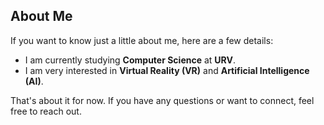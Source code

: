 ## About Me

If you want to know just a little about me, here are a few details:

- I am currently studying **Computer Science** at **URV**.
- I am very interested in **Virtual Reality (VR)** and **Artificial Intelligence (AI)**.

That's about it for now. If you have any questions or want to connect, feel free to reach out.
